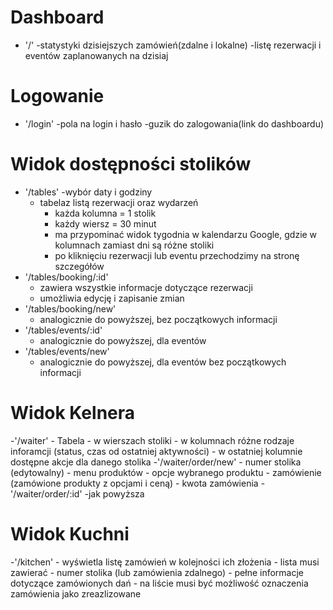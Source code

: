 # Dashboard
- '/'
    -statystyki dzisiejszych zamówień(zdalne i lokalne)
    -listę rezerwacji i eventów zaplanowanych na dzisiaj
# Logowanie

- '/login'
    -pola na login i hasło
    -guzik do zalogowania(link do dashboardu)

# Widok dostępności stolików

- '/tables'
    -wybór daty i godziny
    - tabelaz listą rezerwacji oraz wydarzeń
        - każda kolumna = 1 stolik
        - każdy wiersz = 30 minut
        - ma przypominać widok tygodnia w kalendarzu Google, gdzie w kolumnach zamiast dni są różne stoliki
        - po kliknięciu rezerwacji lub eventu przechodzimy na stronę szczegółów
- '/tables/booking/:id'
    - zawiera wszystkie informacje dotyczące rezerwacji
    - umożliwia edycję i zapisanie zmian
- '/tables/booking/new'
    - analogicznie do powyższej, bez początkowych informacji
- '/tables/events/:id'
    - analogicznie do powyższej, dla eventów
- '/tables/events/new'
    - analogicznie do powyższej, dla eventów bez początkowych informacji

# Widok Kelnera

-'/waiter'
    - Tabela
        - w wierszach stoliki
        - w kolumnach różne rodzaje inforamcji (status, czas od ostatniej aktywności)
        - w ostatniej kolumnie dostępne akcje dla danego stolika
-'/waiter/order/new'
    - numer stolika (edytowalny)
    - menu produktów
    - opcje wybranego produktu
    - zamówienie (zamówione produkty z opcjami i ceną)
    - kwota zamówienia
-'/waiter/order/:id'
    -jak powyższa

# Widok Kuchni

-'/kitchen'
    - wyświetla listę zamówień w kolejności ich złożenia
    - lista musi zawierać
        - numer stolika (lub zamówienia zdalnego)
        - pełne informacje dotyczące zamówionych dań
    - na liście musi być możliwość oznaczenia zamówienia jako zreazlizowane
